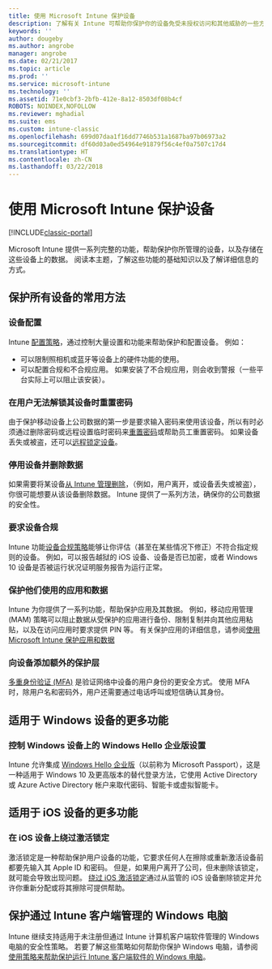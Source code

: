 ```yaml
---
title: 使用 Microsoft Intune 保护设备
description: 了解有关 Intune 可帮助你保护你的设备免受未授权访问和其他威胁的一些方法。
keywords: ''
author: dougeby
ms.author: angrobe
manager: angrobe
ms.date: 02/21/2017
ms.topic: article
ms.prod: ''
ms.service: microsoft-intune
ms.technology: ''
ms.assetid: 71e0cbf3-2bfb-412e-8a12-8503df08b4cf
ROBOTS: NOINDEX,NOFOLLOW
ms.reviewer: mghadial
ms.suite: ems
ms.custom: intune-classic
ms.openlocfilehash: 699d07daa1f16dd7746b531a1687ba97b06973a2
ms.sourcegitcommit: df60d03a0ed54964e91879f56c4ef0a7507c17d4
ms.translationtype: HT
ms.contentlocale: zh-CN
ms.lasthandoff: 03/22/2018
---
```

# <a name="protect-devices-with-microsoft-intune"></a>使用 Microsoft Intune 保护设备

[!INCLUDE[classic-portal](../includes/classic-portal.md)]

Microsoft Intune 提供一系列完整的功能，帮助保护你所管理的设备，以及存储在这些设备上的数据。 阅读本主题，了解这些功能的基础知识以及了解详细信息的方式。

## <a name="general-ways-to-protect-all-devices"></a>保护所有设备的常用方法

### <a name="device-configuration"></a>设备配置
Intune [配置策略](manage-settings-and-features-on-your-devices-with-microsoft-intune-policies.md)，通过控制大量设置和功能来帮助保护和配置设备。 例如：
- 可以限制照相机或蓝牙等设备上的硬件功能的使用。
- 可以配置合规和不合规应用。 如果安装了不合规应用，则会收到警报（一些平台实际上可以阻止该安装）。

### <a name="reset-passcodes-when-users-are-locked-out-of-their-devices"></a>在用户无法解锁其设备时重置密码
由于保护移动设备上公司数据的第一步是要求输入密码来使用该设备，所以有时必须通过删除密码或远程设置临时密码来[重置密码](use-remote-lock-and-passcode-reset-in-microsoft-intune.md)或帮助员工重置密码。 如果设备丢失或被盗，还可以[远程锁定设备](use-remote-lock-and-passcode-reset-in-microsoft-intune.md)。

### <a name="retire-devices-and-remove-data"></a>停用设备并删除数据
如果需要将某设备[从 Intune 管理删除](retire-devices-from-microsoft-intune-management.md)，（例如，用户离开，或设备丢失或被盗），你很可能想要从该设备删除数据。 Intune 提供了一系列方法，确保你的公司数据的安全性。

### <a name="require-devices-to-be-compliant"></a>要求设备合规
Intune 功能[设备合规策略](introduction-to-device-compliance-policies-in-microsoft-intune.md)能够让你评估（甚至在某些情况下修正）不符合指定规则的设备。 例如，可以报告越狱的 iOS 设备、设备是否已加密，或者 Windows 10 设备是否被运行状况证明服务报告为运行正常。

### <a name="protect-apps-and-the-data-they-use"></a>保护他们使用的应用和数据
Intune 为你提供了一系列功能，帮助保护应用及其数据。 例如，移动应用管理 (MAM) 策略可以阻止数据从受保护的应用进行备份、限制复制并向其他应用粘贴，以及在访问应用时要求提供 PIN 等。 有关保护应用的详细信息，请参阅[使用 Microsoft Intune 保护应用和数据](protect-apps-and-data-with-microsoft-intune.md)

### <a name="add-an-additional-layer-of-protection-to-devices"></a>向设备添加额外的保护层
[多重身份验证 (MFA)](multi-factor-authentication-azure-active-directory.md) 是验证网络中设备的用户身份的更安全方式。  使用 MFA 时，除用户名和密码外，用户还需要通过电话呼叫或短信确认其身份。

## <a name="further-capabilities-for-windows-devices"></a>适用于 Windows 设备的更多功能

### <a name="control-windows-hello-for-business-settings-on-windows-devices"></a>控制 Windows 设备上的 Windows Hello 企业版设置
Intune 允许集成 [Windows Hello 企业版](control-microsoft-passport-settings-on-devices-with-microsoft-intune.md)（以前称为 Microsoft Passport），这是一种适用于 Windows 10 及更高版本的替代登录方法，它使用 Active Directory 或 Azure Active Directory 帐户来取代密码、智能卡或虚拟智能卡。

## <a name="further-capabilities-for-ios-devices"></a>适用于 iOS 设备的更多功能

### <a name="bypass-activation-lock-on-ios-devices"></a>在 iOS 设备上绕过激活锁定
激活锁定是一种帮助保护用户设备的功能，它要求任何人在擦除或重新激活设备前都要先输入其 Apple ID 和密码。 但是，如果用户离开了公司，但未删除该锁定，就可能会导致出现问题。 [绕过 iOS 激活锁定](help-protect-ios-devices-with-activation-lock-bypass-for-microsoft-intune.md)通过从监管的 iOS 设备删除锁定并允许你重新分配或将其擦除可提供帮助。



## <a name="protect-windows-pcs-managed-with-the-intune-client"></a>保护通过 Intune 客户端管理的 Windows 电脑
Intune 继续支持适用于未注册但通过 Intune 计算机客户端软件管理的 Windows 电脑的安全性策略。 若要了解这些策略如何帮助你保护 Windows 电脑，请参阅[使用策略来帮助保护运行 Intune 客户端软件的 Windows 电脑](policies-to-protect-windows-pcs-in-microsoft-intune.md)。
